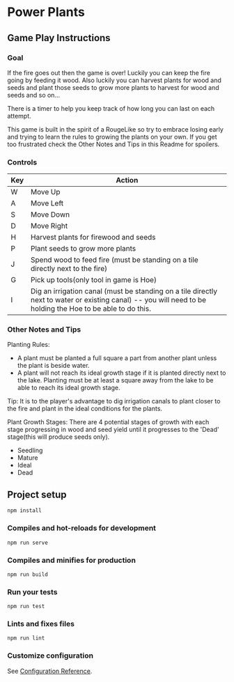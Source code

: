 # Power Plants

## Game Play Instructions

### Goal
If the fire goes out then the game is over! Luckily you can keep the fire going by feeding it wood. Also luckily you can harvest plants for wood and seeds and plant those seeds to grow more plants to harvest for wood and seeds and so on...

There is a timer to help you keep track of how long you can last on each attempt.

This game is built in the spirit of a RougeLike so try to embrace losing early and trying to learn the rules to growing the plants on your own. If you get too frustrated check the Other Notes and Tips in this Readme for spoilers.

### Controls
|Key|Action|
|--|--|
W | Move Up
A | Move Left
S | Move Down
D | Move Right
H | Harvest plants for firewood and seeds
P | Plant seeds to grow more plants
J | Spend wood to feed fire (must be standing on a tile directly next to the fire)
G | Pick up tools(only tool in game is Hoe)
I | Dig an irrigation canal (must be standing on a tile directly next to water or existing canal) -- you will need to be holding the Hoe to be able to do this.

### Other Notes and Tips
Planting Rules:
- A plant must be planted a full square a part from another plant unless the plant is beside water. 
- A plant will not reach its ideal growth stage if it is planted directly next to the lake. Planting must be at least a square away from the lake to be able to reach its ideal growth stage.

Tip: It is to the player's advantage to dig irrigation canals to plant closer to the fire and plant in the ideal conditions for the plants.

Plant Growth Stages:
There are 4 potential stages of growth with each stage progressing in wood and seed yield until it progresses to the 'Dead' stage(this will produce seeds only).
- Seedling
- Mature
- Ideal
- Dead

## Project setup
```
npm install
```

### Compiles and hot-reloads for development
```
npm run serve
```

### Compiles and minifies for production
```
npm run build
```

### Run your tests
```
npm run test
```

### Lints and fixes files
```
npm run lint
```

### Customize configuration
See [Configuration Reference](https://cli.vuejs.org/config/).
